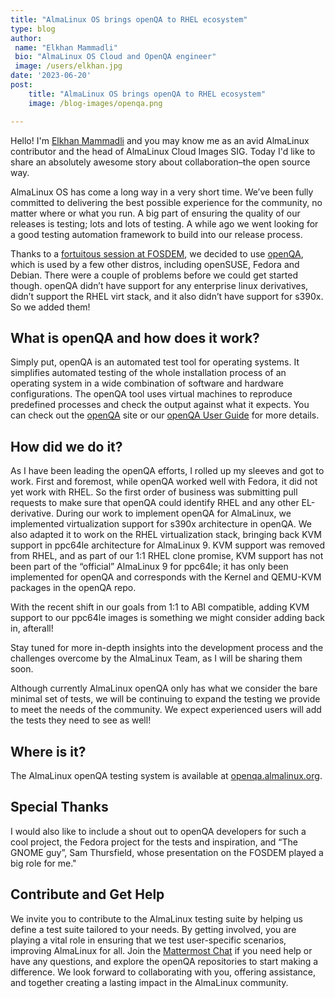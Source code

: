 ```yaml
---
title: "AlmaLinux OS brings openQA to RHEL ecosystem"
type: blog
author: 
 name: "Elkhan Mammadli"
 bio: "AlmaLinux OS Cloud and OpenQA engineer"
 image: /users/elkhan.jpg
date: '2023-06-20'
post:
    title: "AlmaLinux OS brings openQA to RHEL ecosystem"
    image: /blog-images/openqa.png

---
```


Hello! I'm [Elkhan Mammadli](https://chat.almalinux.org/almalinux/messages/@lkhn) and you may know me as an avid AlmaLinux contributor and the head of AlmaLinux Cloud Images SIG. Today I'd like to share an absolutely awesome story about collaboration–the open source way.

AlmaLinux OS has come a long way in a very short time. We’ve been fully committed to delivering the best possible experience for the community, no matter where or what you run. A big part of ensuring the quality of our releases is testing; lots and lots of testing. A while ago we went looking for a good testing automation framework to build into our release process.

Thanks to a [fortuitous session at FOSDEM](https://fosdem.org/2023/schedule/event/openqa_for_gnome/), we decided to use [openQA](https://open.qa/), which is used by a few other distros, including openSUSE, Fedora and Debian. There were a couple of problems before we could get started though. openQA didn’t have support for any enterprise linux derivatives, didn’t support the RHEL virt stack, and it also didn’t have support for s390x. So we added them!

## What is openQA and how does it work?

Simply put, openQA is an automated test tool for operating systems. It simplifies automated testing of the whole installation process of an operating system in a wide combination of software and hardware configurations. The openQA tool uses virtual machines to reproduce predefined processes and check the output against what it expects. You can check out the [openQA](https://open.qa/) site or our [openQA User Guide](https://wiki.almalinux.org/development/openQA.html) for more details.

## How did we do it?

As I have been leading the openQA efforts, I rolled up my sleeves and got to work.
First and foremost, while openQA worked well with Fedora, it did not yet work with RHEL. So the first order of business was submitting pull requests to make sure that openQA could identify RHEL and any other EL-derivative.
During our work to implement openQA for AlmaLinux, we implemented virtualization support for s390x architecture in openQA. We also adapted it to work on the RHEL virtualization stack, bringing back KVM support in ppc64le architecture for AlmaLinux 9. KVM support was removed from RHEL, and as part of our 1:1 RHEL clone promise, KVM support has not been part of the “official” AlmaLinux 9 for ppc64le; it has only been implemented for openQA and corresponds with the Kernel and QEMU-KVM packages in the openQA repo.

With the recent shift in our goals from 1:1 to ABI compatible, adding KVM support to our ppc64le images is something we might consider adding back in, afterall!

Stay tuned for more in-depth insights into the development process and the challenges overcome by the AlmaLinux Team, as I will be sharing them soon.

Although currently AlmaLinux openQA only has what we consider the bare minimal set of tests, we will be continuing to expand the testing we provide to meet the needs of the community. We expect experienced users will add the tests they need to see as well!

## Where is it?

The AlmaLinux openQA testing system is available at [openqa.almalinux.org](https://openqa.almalinux.org/).

## Special Thanks
I would also like to include a shout out to openQA developers for such a cool project, the Fedora project for the tests and inspiration, and “The GNOME guy”, Sam Thursfield, whose presentation on the FOSDEM played a big role for me."

## Contribute and Get Help

We invite you to contribute to the AlmaLinux testing suite by helping us define a test suite tailored to your needs. By getting involved, you are playing a vital role in ensuring that we test user-specific scenarios, improving AlmaLinux for all. Join the [Mattermost Chat](https://chat.almalinux.org/almalinux/channels/engineeringqa) if you need help or have any questions, and explore the openQA repositories to start making a difference. We look forward to collaborating with you, offering assistance, and together creating a lasting impact in the AlmaLinux community.
